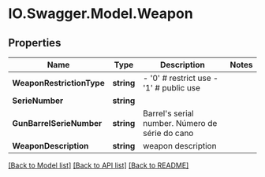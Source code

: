 # IO.Swagger.Model.Weapon
## Properties

Name | Type | Description | Notes
------------ | ------------- | ------------- | -------------
**WeaponRestrictionType** | **string** | - &#39;0&#39; # restrict use - &#39;1&#39; # public use  | 
**SerieNumber** | **string** |  | 
**GunBarrelSerieNumber** | **string** | Barrel&#39;s serial number. Número de série do cano  | 
**WeaponDescription** | **string** | weapon description | 

[[Back to Model list]](../README.md#documentation-for-models) [[Back to API list]](../README.md#documentation-for-api-endpoints) [[Back to README]](../README.md)

